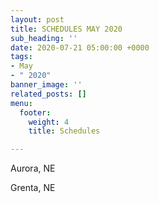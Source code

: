 ```yaml
---
layout: post
title: SCHEDULES MAY 2020
sub_heading: ''
date: 2020-07-21 05:00:00 +0000
tags:
- May
- " 2020"
banner_image: ''
related_posts: []
menu:
  footer:
    weight: 4
    title: Schedules

---
```

Aurora, NE

Grenta, NE